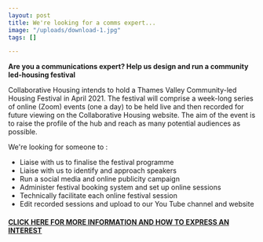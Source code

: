 ```yaml
---
layout: post
title: We're looking for a comms expert...
image: "/uploads/download-1.jpg"
tags: []

---
```

**Are you a communications expert? Help us design and run a community led-housing festival**

Collaborative Housing intends to hold a Thames Valley Community-led Housing Festival in April 2021. The festival will comprise a week-long series of online (Zoom) events (one a day) to be held live and then recorded for future viewing on the Collaborative Housing website. The aim of the event is to raise the profile of the hub and reach as many potential audiences as possible.

We're looking for someone to :

* Liaise with us to finalise the festival programme
* Liaise with us to identify and approach speakers
* Run a social media and online publicity campaign
* Administer festival booking system and set up online sessions
* Technically facilitate each online festival session
* Edit recorded sessions and upload to our You Tube channel and website

#### [**CLICK HERE FOR MORE INFORMATION AND HOW TO EXPRESS AN INTEREST**](/uploads/collaborative-housing-clh-festival-invitation-to-quote-february-2021.pdf "collaborative-housing-clh-festival-invitation-to-quote-february-2021.pdf")